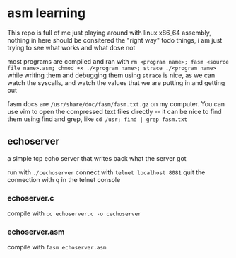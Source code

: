 # asm learning

This repo is full of me just playing around with linux x86_64 assembly, nothing in here should be consitered the "right way" todo things, i am just trying to see what works and what dose not

most programs are compiled and ran with `rm <program name>; fasm <source file name>.asm; chmod +x ./<program name>; strace ./<program name>` while writing them and debugging them
using `strace` is nice, as we can watch the syscalls, and watch the values that we are putting in and getting out

fasm docs are `/usr/share/doc/fasm/fasm.txt.gz` on my computer. You can use vim to open the compressed text files directly -- it can be nice to find them using find and grep, like `cd /usr; find | grep fasm.txt`

## echoserver

a simple tcp echo server that writes back what the server got

run with `./cechoserver`
connect with `telnet localhost 8081`
quit the connection with q in the telnet console

### echoserver.c

compile with `cc echoserver.c -o cechoserver`

### echoserver.asm

compile with `fasm echoserver.asm`